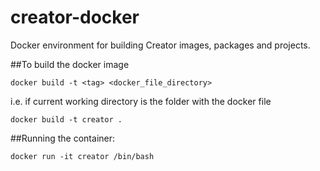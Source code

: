 # creator-docker
Docker environment for building Creator images, packages and projects.

##To build the docker image

    docker build -t <tag> <docker_file_directory>

i.e. if current working directory is the folder with the docker file

    docker build -t creator .

##Running the container:

    docker run -it creator /bin/bash

